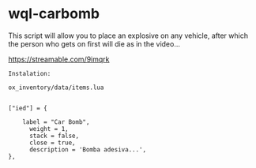 # wql-carbomb
This script will allow you to place an explosive on any vehicle, after which the person who gets on first will die as in the video... 

https://streamable.com/9imqrk

	Instalation:
 
	ox_inventory/data/items.lua


	["ied"] = {

  		label = "Car Bomb",
		  weight = 1,
		  stack = false,
		  close = true,
		  description = 'Bomba adesiva...',
	},

